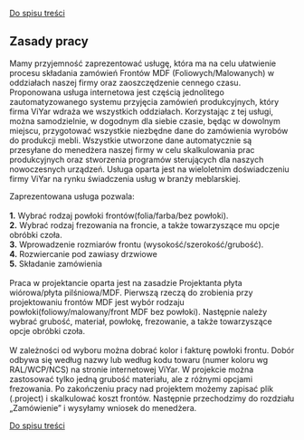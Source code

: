 [Do spisu treści](/service/doc/?cid=fasad-mdf)
## Zasady pracy

Mamy przyjemność zaprezentować usługę, która ma na celu ułatwienie procesu składania zamówień Frontów MDF (Foliowych/Malowanych) w oddziałach naszej firmy oraz zaoszczędzenie cennego czasu. Proponowana usługa internetowa jest częścią jednolitego zautomatyzowanego systemu przyjęcia zamówień produkcyjnych, który firma ViYar wdraża we wszystkich oddziałach. Korzystając z tej usługi, można samodzielnie, w dogodnym dla siebie czasie, będąc w dowolnym miejscu, przygotować wszystkie niezbędne dane do zamówienia wyrobów do produkcji mebli. Wszystkie utworzone dane automatycznie są przesyłane do menedżera naszej firmy w celu skalkulowania prac produkcyjnych oraz stworzenia programów sterujących dla naszych nowoczesnych urządzeń. Usługa oparta jest na wieloletnim doświadczeniu firmy ViYar na rynku świadczenia usług w branży meblarskiej.

   Zaprezentowana usługa pozwala: <br><br>
**1.** Wybrać rodzaj powłoki frontów(folia/farba/bez powłoki). <br>
**2.** Wybrać rodzaj frezowania na froncie, a także towarzyszące mu opcje obróbki czoła. <br>
**3.** Wprowadzenie rozmiarów frontu (wysokość/szerokość/grubość). <br>
**4.** Rozwiercanie pod zawiasy drzwiowe <br>
**5.** Składanie zamówienia <br><br>
Praca w projektancie oparta jest na zasadzie Projektanta płyta wiórowa/płyta pilśniowa/MDF. Pierwszą rzeczą do zrobienia przy projektowaniu frontów MDF jest wybór rodzaju powłoki(foliowy/malowany/front MDF bez powłoki). Następnie należy wybrać grubość, materiał, powłokę, frezowanie, a także towarzyszące opcje obróbki czoła. <br><br>
W zależności od wyboru można dobrać kolor i fakturę powłoki frontu. Dobór odbywa się według nazwy lub według kodu towaru (numer koloru wg RAL/WCP/NCS) na stronie internetowej ViYar. W projekcie można zastosować tylko jedną grubość materiału, ale z różnymi opcjami frezowania.
Po zakończeniu pracy nad projektem możemy zapisać plik (.project) i skalkulować koszt frontów. Następnie przechodzimy do rozdziału „Zamówienie” i wysyłamy wniosek do menedżera.



[Do spisu treści](/service/doc/?cid=fasad-mdf)
